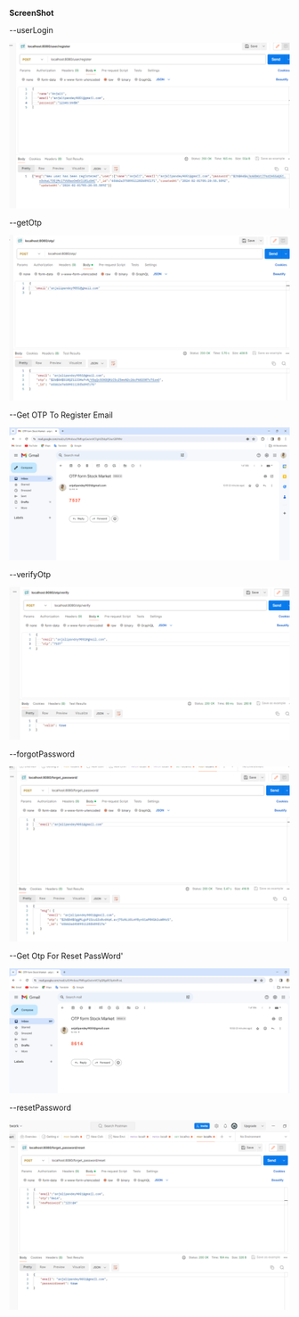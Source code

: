**ScreenShot**

--userLogin

<img src="images/userRegisterScreenShot.png">

--getOtp

<img src="images/getOtp.png">

--Get OTP To Register Email 

<img src="images/otpGetInMailScreenShot.png">

--verifyOtp

<img src="images/verifYOtpScreenShot.png">

--forgotPassword

<img src="images/forget_passwordScreenShot.png">

--Get Otp For Reset PassWord'

<img src="images/forgotPassOtpScreenShot.png">

--resetPassword

<img src="images/resetPasswordScreenshot.png">



